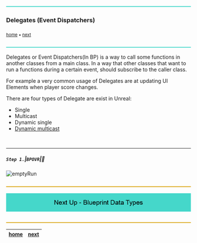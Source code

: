 ![](../images/line3.png)

### Delegates (Event Dispatchers)

<sub>[home](../README.md#user-content-ue5-bp-overview) • [next](../data-types/README.md#user-content-blueprint-data-types)</sub>

![](../images/line3.png)

Delegates or Event Dispatchers(In BP) is a way to call some functions in
another classes from a main class. In a way that 
other classes that want to run a functions during a certain event, 
should subscribe to the caller class.

For example a very common usage of Delegates are at updating UI Elements 
when player score changes.

There are four types of Delegate are exist in Unreal:

- Single
- Multicast
- Dynamic single
- [Dynamic multicast](daynamic_multicast/README.md)



 
<br>




---

##### `Step 1.`\|`BPOVR`|:small_blue_diamond:


![emptyRun](images/emptyRun.png)

![](../images/line.png)

<!-- <img src="https://via.placeholder.com/1000x100/45D7CA/000000/?text=Next Up - Blueprint Data Types"> -->

![next up - ](images/banner.png)

![](../images/line.png)

| [home](../README.md#user-content-ue5-bp-overview) | [next](../data-types/README.md#user-content-blueprint-data-types)|
|---|---|

